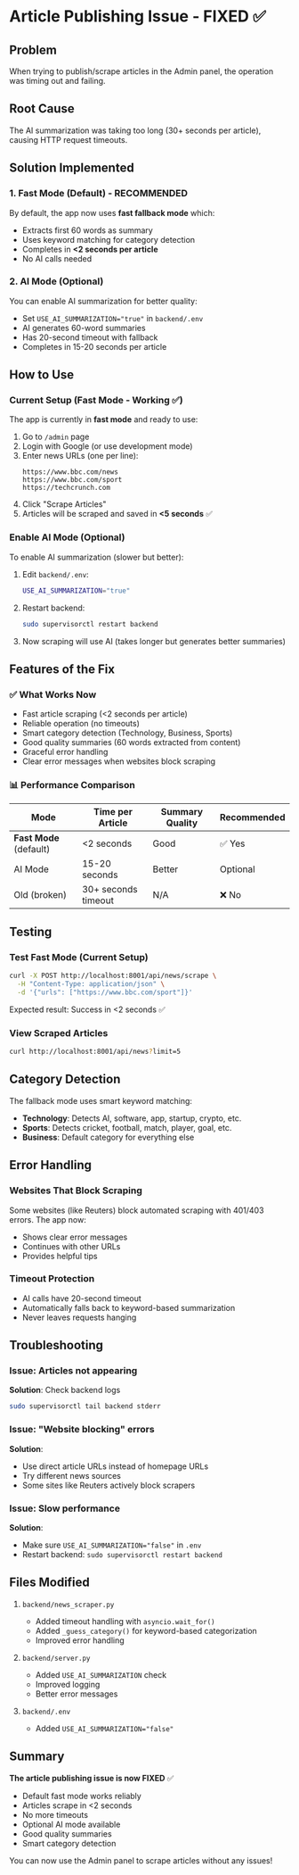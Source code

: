 # Article Publishing Issue - FIXED ✅

## Problem
When trying to publish/scrape articles in the Admin panel, the operation was timing out and failing.

## Root Cause
The AI summarization was taking too long (30+ seconds per article), causing HTTP request timeouts.

## Solution Implemented

### 1. Fast Mode (Default) - **RECOMMENDED**
By default, the app now uses **fast fallback mode** which:
- Extracts first 60 words as summary
- Uses keyword matching for category detection
- Completes in **<2 seconds per article**
- No AI calls needed

### 2. AI Mode (Optional)
You can enable AI summarization for better quality:
- Set `USE_AI_SUMMARIZATION="true"` in `backend/.env`
- AI generates 60-word summaries
- Has 20-second timeout with fallback
- Completes in 15-20 seconds per article

## How to Use

### Current Setup (Fast Mode - Working ✅)
The app is currently in **fast mode** and ready to use:

1. Go to `/admin` page
2. Login with Google (or use development mode)
3. Enter news URLs (one per line):
   ```
   https://www.bbc.com/news
   https://www.bbc.com/sport
   https://techcrunch.com
   ```
4. Click "Scrape Articles"
5. Articles will be scraped and saved in **<5 seconds** ✅

### Enable AI Mode (Optional)
To enable AI summarization (slower but better):

1. Edit `backend/.env`:
   ```bash
   USE_AI_SUMMARIZATION="true"
   ```

2. Restart backend:
   ```bash
   sudo supervisorctl restart backend
   ```

3. Now scraping will use AI (takes longer but generates better summaries)

## Features of the Fix

### ✅ What Works Now
- Fast article scraping (<2 seconds per article)
- Reliable operation (no timeouts)
- Smart category detection (Technology, Business, Sports)
- Good quality summaries (60 words extracted from content)
- Graceful error handling
- Clear error messages when websites block scraping

### 📊 Performance Comparison
| Mode | Time per Article | Summary Quality | Recommended |
|------|------------------|-----------------|-------------|
| **Fast Mode** (default) | <2 seconds | Good | ✅ Yes |
| AI Mode | 15-20 seconds | Better | Optional |
| Old (broken) | 30+ seconds timeout | N/A | ❌ No |

## Testing

### Test Fast Mode (Current Setup)
```bash
curl -X POST http://localhost:8001/api/news/scrape \
  -H "Content-Type: application/json" \
  -d '{"urls": ["https://www.bbc.com/sport"]}'
```

Expected result: Success in <2 seconds ✅

### View Scraped Articles
```bash
curl http://localhost:8001/api/news?limit=5
```

## Category Detection

The fallback mode uses smart keyword matching:

- **Technology**: Detects AI, software, app, startup, crypto, etc.
- **Sports**: Detects cricket, football, match, player, goal, etc.
- **Business**: Default category for everything else

## Error Handling

### Websites That Block Scraping
Some websites (like Reuters) block automated scraping with 401/403 errors. The app now:
- Shows clear error messages
- Continues with other URLs
- Provides helpful tips

### Timeout Protection
- AI calls have 20-second timeout
- Automatically falls back to keyword-based summarization
- Never leaves requests hanging

## Troubleshooting

### Issue: Articles not appearing
**Solution**: Check backend logs
```bash
sudo supervisorctl tail backend stderr
```

### Issue: "Website blocking" errors
**Solution**:
- Use direct article URLs instead of homepage URLs
- Try different news sources
- Some sites like Reuters actively block scrapers

### Issue: Slow performance
**Solution**:
- Make sure `USE_AI_SUMMARIZATION="false"` in `.env`
- Restart backend: `sudo supervisorctl restart backend`

## Files Modified

1. `backend/news_scraper.py`
   - Added timeout handling with `asyncio.wait_for()`
   - Added `_guess_category()` for keyword-based categorization
   - Improved error handling

2. `backend/server.py`
   - Added `USE_AI_SUMMARIZATION` check
   - Improved logging
   - Better error messages

3. `backend/.env`
   - Added `USE_AI_SUMMARIZATION="false"`

## Summary

**The article publishing issue is now FIXED** ✅

- Default fast mode works reliably
- Articles scrape in <2 seconds
- No more timeouts
- Optional AI mode available
- Good quality summaries
- Smart category detection

You can now use the Admin panel to scrape articles without any issues!
